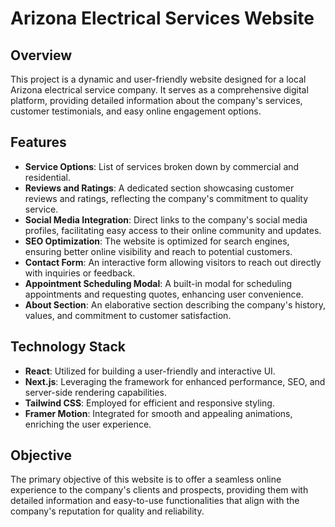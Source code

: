 # Arizona Electrical Services Website

## Overview
This project is a dynamic and user-friendly website designed for a local Arizona electrical service company. It serves as a comprehensive digital platform, providing detailed information about the company's services, customer testimonials, and easy online engagement options.

## Features
- **Service Options**: List of services broken down by commercial and residential.
- **Reviews and Ratings**: A dedicated section showcasing customer reviews and ratings, reflecting the company's commitment to quality service.
- **Social Media Integration**: Direct links to the company's social media profiles, facilitating easy access to their online community and updates.
- **SEO Optimization**: The website is optimized for search engines, ensuring better online visibility and reach to potential customers.
- **Contact Form**: An interactive form allowing visitors to reach out directly with inquiries or feedback.
- **Appointment Scheduling Modal**: A built-in modal for scheduling appointments and requesting quotes, enhancing user convenience.
- **About Section**: An elaborative section describing the company's history, values, and commitment to customer satisfaction.

## Technology Stack
- **React**: Utilized for building a user-friendly and interactive UI.
- **Next.js**: Leveraging the framework for enhanced performance, SEO, and server-side rendering capabilities.
- **Tailwind CSS**: Employed for efficient and responsive styling.
- **Framer Motion**: Integrated for smooth and appealing animations, enriching the user experience.

## Objective
The primary objective of this website is to offer a seamless online experience to the company's clients and prospects, providing them with detailed information and easy-to-use functionalities that align with the company's reputation for quality and reliability.
